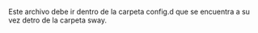 Este archivo debe ir dentro de la carpeta config.d que se encuentra a su vez detro de la carpeta sway.
